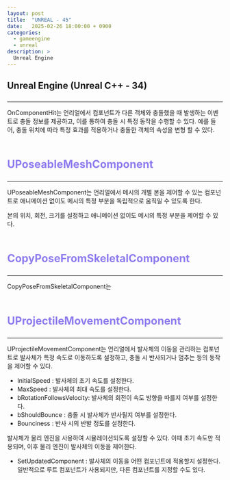 ```yaml
---
layout: post
title:  "UNREAL - 45"
date:   2025-02-26 18:00:00 + 0900
categories:
  - gameengine
  - unreal
description: >
  Unreal Engine
---
```

## Unreal Engine (Unreal C++ - 34)

<p style = "color:#8f7cee; font-size:25px; font-weight:bold">

</p>

---

OnComponentHit는 언리얼에서 컴포넌트가 다른 객체와 충돌했을 때 발생하는 이벤트로 충돌 정보를 제공하고, 이를 통하여 충돌 시 특정 동작을 수행할 수 있다. 예를 들어, 충돌 위치에 따라 특정 효과를 적용하거나 충돌한 객체의 속성을 변형 할 수 있다.

<br/>

<p style = "color:#8f7cee; font-size:25px; font-weight:bold">
UPoseableMeshComponent
</p>

---

UPoseableMeshComponent는 언리얼에서 메시의 개별 본을 제어할 수 있는 컴포넌트로 애니메이션 없이도 메시의 특정 부분을 독립적으로 움직일 수 있도록 한다.

본의 위치, 회전, 크기를 설정하고 애니메이션 없이도 메시의 특정 부분을 제어할 수 있다.

<br/>

<p style = "color:#8f7cee; font-size:25px; font-weight:bold">
CopyPoseFromSkeletalComponent
</p>

---

CopyPoseFromSkeletalComponent는 

<br/>

<p style = "color:#8f7cee; font-size:25px; font-weight:bold">
UProjectileMovementComponent
</p>

---

UProjectileMovementComponent는 언리얼에서 발사체의 이동을 관리하는 컴포넌트로 발사체가 특정 속도로 이동하도록 설정하고, 충돌 시 반사되거나 멈추는 등의 동작을 제어할 수 있다.

- InitialSpeed : 발사체의 초기 속도를 설정한다.
- MaxSpeed : 발사체의 최대 속도를 설정한다.
- bRotationFollowsVelocity: 발사체의 회전이 속도 방향을 따를지 여부를 설정한다.
- bShouldBounce : 충돌 시 발사체가 반사될지 여부를 설정한다.
- Bounciness : 반사 시의 반발 정도를 설정한다.

발사체가 물리 엔진을 사용하여 시뮬레이션되도록 설정할 수 있다. 이때 초기 속도만 적용되며, 이후 물리 엔진이 발사체의 이동을 제어한다.

- SetUpdatedComponent : 발사체의 이동을 어떤 컴포넌트에 적용할지 설정한다. 일반적으로 루트 컴포넌트가 사용되지만, 다른 컴포넌트를 지정할 수도 있다.